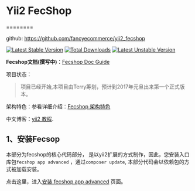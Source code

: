 # Yii2 FecShop

========


github: https://github.com/fancyecommerce/yii2_fecshop

[![Latest Stable Version](https://poser.pugx.org/fancyecommerce/fecshop/v/stable)](https://packagist.org/packages/fancyecommerce/fecshop) [![Total Downloads](https://poser.pugx.org/fancyecommerce/fecshop/downloads)](https://packagist.org/packages/fancyecommerce/fecshop) [![Latest Unstable Version](https://poser.pugx.org/fancyecommerce/fecshop/v/unstable)](https://packagist.org/packages/fancyecommerce/fecshop)

**Fecshop文档(撰写中)**：[Fecshop Doc Guide](http://www.fecshop.com/doc/fecshop-guide/cn-1.0/guide-index.html#)


项目状态：

> 项目已经开始,本项目由Terry筹划，预计到2017年元旦出来第一个正式版本。

架构特色：参看详细介绍：[Fecshop 架构特色](http://www.fecshop.com/doc/fecshop-guide/cn-1.0/guide-fecshop-about-fecshop.html)

中文博客：[yii2 教程](http://www.fancyecommerce.com).



1、安装Fecsop
------------

本部分为fecshop的核心代码部分，
是以yii2扩展的方式制作，因此，您安装入口库包`fecshop app advanced`
，通过`composer update`, 本部分代码会以依赖包的方式被加载安装。

点击这里，进入[安装 fecshop app advanced](https://github.com/fancyecommerce/yii2_fecshop_app_advanced)
页面。